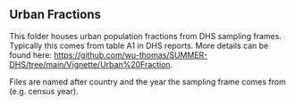 ## Urban Fractions

This folder houses urban population fractions from DHS sampling frames. Typically this comes from table A1 in DHS reports. More details can be found here: <https://github.com/wu-thomas/SUMMER-DHS/tree/main/Vignette/Urban%20Fraction>.

Files are named after country and the year the sampling frame comes from (e.g. census year).
